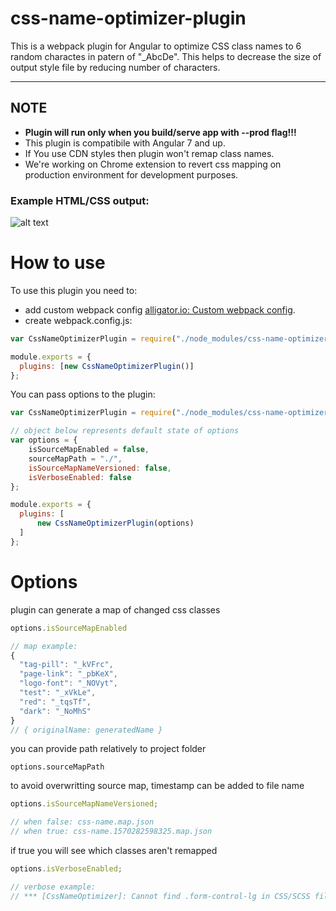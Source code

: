 # css-name-optimizer-plugin

This is a webpack plugin for Angular to optimize CSS class names to 6 random charactes in patern of "\_AbcDe". This helps to decrease the size of output style file by reducing number of characters.

---

## NOTE

- **Plugin will run only when you build/serve app with --prod flag!!!**
- This plugin is compatibile with Angular 7 and up.
- If You use CDN styles then plugin won't remap class names.
- We're working on Chrome extension to revert css mapping on production environment for development purposes.

### Example HTML/CSS output:

![alt text](https://user-images.githubusercontent.com/24934035/66254740-03aa5900-e77b-11e9-8511-17ebb751de3a.png)

# How to use

To use this plugin you need to:

- add custom webpack config
  [alligator.io: Custom webpack config](https://alligator.io/angular/custom-webpack-config/).
- create webpack.config.js:

```js
var CssNameOptimizerPlugin = require("./node_modules/css-name-optimizer-plugin");

module.exports = {
  plugins: [new CssNameOptimizerPlugin()]
};
```

You can pass options to the plugin:

```js
var CssNameOptimizerPlugin = require("./node_modules/css-name-optimizer-plugin");

// object below represents default state of options
var options = {
    isSourceMapEnabled = false,
    sourceMapPath = "./",
    isSourceMapNameVersioned: false,
    isVerboseEnabled: false
};

module.exports = {
  plugins: [
      new CssNameOptimizerPlugin(options)
  ]
};
```

# Options

plugin can generate a map of changed css classes

```js
options.isSourceMapEnabled

// map example:
{
  "tag-pill": "_kVFrc",
  "page-link": "_pbKeX",
  "logo-font": "_NOVyt",
  "test": "_xVkLe",
  "red": "_tqsTf",
  "dark": "_NoMhS"
}
// { originalName: generatedName }
```

you can provide path relatively to project folder

```
options.sourceMapPath
```

to avoid overwritting source map, timestamp can be added to file name

```js
options.isSourceMapNameVersioned;

// when false: css-name.map.json
// when true: css-name.1570282598325.map.json
```

if true you will see which classes aren't remapped

```js
options.isVerboseEnabled;

// verbose example:
// *** [CssNameOptimizer]: Cannot find .form-control-lg in CSS/SCSS files. It might be a vendor's class or it isn't used. It won't be optimized. ***
```
